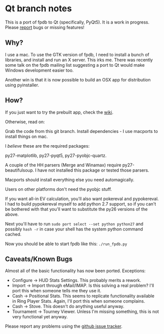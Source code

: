 Qt branch notes
===============

This is a port of fpdb to Qt (specifically, PyQt5).  It is a work in
progress.  Please
[report](https://github.com/philroberts/FPDB-for-OSX/issues) bugs or
missing features!

Why?
----

I use a mac.  To use the GTK version of fpdb, I need to install a
bunch of libraries, and install and run an X server.  This irks me.
There was recently some talk on the fpdb mailing list suggesting a
port to Qt would make Windows development easier too.

Another win is that it is now possible to build an OSX app for
distribution using pyinstaller.

How?
----

If you just want to try the prebuilt app, check the
[wiki](https://github.com/philroberts/FPDB-for-OSX/wiki/Initial-install).

Otherwise, read on:

Grab the code from this git branch.  Install dependencies - I use
macports to install things on mac.

I _believe_ these are the required packages:

py27-matplotlib, py27-pyqt5, py27-pyobjc-quartz.

A couple of the HH parsers (Merge and Winamax) require
py27-beautifulsoup.  I have not installed this package or tested those
parsers.

Macports should install everything else you need automagically.

Users on other platforms don't need the pyobjc stuff.

If you want all-in EV calculation, you'll also want pokereval and
pypokereval.  I had to build pypokereval myself to add python 2.7
support, so if you can't be bothered with that you'll want to
substitute the py26 versions of the above.

Next you'll have to run `sudo port select --set python python27` and
possibly `hash -r` in case your shell has the system python command
cached.

Now you should be able to start fpdb like this:
`./run_fpdb.py`

Caveats/Known Bugs
------------------

Almost all of the basic functionality has now been ported.  Exceptions:

* Configure -> HUD Stats Settings.  This probably merits a rework.
* Import -> Import through eMail/IMAP.  Is this solving a real problem?  I'll port this when someone tells me they use it.
* Cash -> Positional Stats.  This seems to replicate functionality available in Ring Player Stats.  Again, I'll port this when someone complains.
* Cash -> Stove.  This doesn't do anything useful anyway.
* Tournament -> Tourney Viewer.  Unless I'm missing something, this is not very functional yet anyway.

Please report any problems using the
[github issue tracker](https://github.com/philroberts/FPDB-for-OSX/issues).
